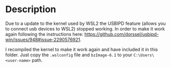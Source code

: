 # Description

Due to a update to the kernel used by WSL2 the USBIPD feature (allows you to connect usb devices to WSL2) stopped working.  In order to make it work again following the instructions here: <https://github.com/dorssel/usbipd-win/issues/948#issue-2290576921>.

I recompiled the kernel to make it work again and have included it in this folder.  Just copy the `.wslconfig` file and `bzImage-6.1` to your `C:\Users\<user-name>` path.
